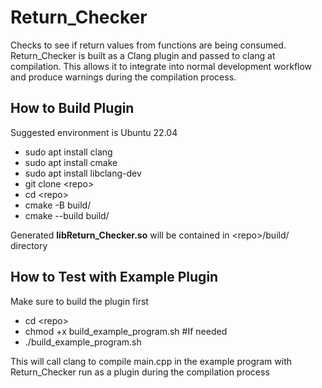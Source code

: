 # Return_Checker

Checks to see if return values from functions are being consumed. Return_Checker is built as a Clang plugin and passed to clang at compilation. This allows it to integrate into normal development workflow and produce warnings during the compilation process.



## How to Build Plugin

Suggested environment is Ubuntu 22.04

- sudo apt install clang
- sudo apt install cmake
- sudo apt install libclang-dev
- git clone \<repo>
- cd \<repo>
- cmake -B build/
- cmake --build build/

Generated <b>libReturn_Checker.so</b> will be contained in \<repo>/build/ directory

## How to Test with Example Plugin

Make sure to build the plugin first

- cd \<repo>
- chmod +x build_example_program.sh #If needed
- ./build_example_program.sh

This will call clang to compile main.cpp in the example program with Return_Checker run as a plugin during the compilation process
